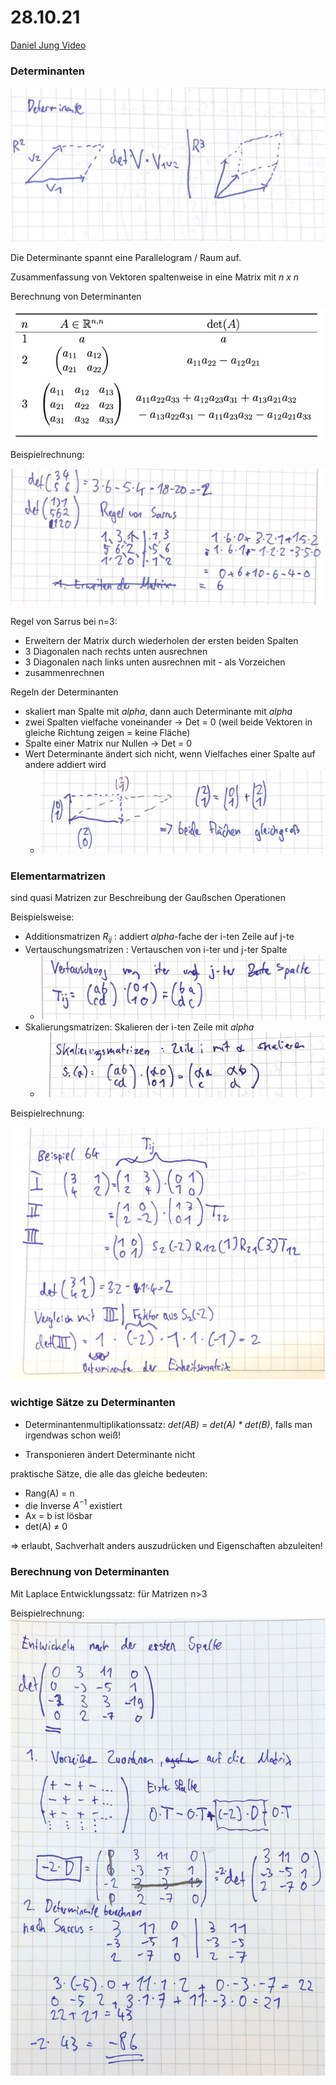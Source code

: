# 28.10.21 

[Daniel Jung Video](https://youtu.be/XDjaoEz-7aA)

### Determinanten

![21-10-28-10-34-13](../images/21-10-28-10-34-13.jpg)

Die Determinante spannt eine Parallelogram / Raum auf.

Zusammenfassung von Vektoren spaltenweise in eine Matrix mit *n x n*



Berechnung von Determinanten

![2021-10-28-10-46](../images/21-10-28-10-46.jpg)

Beispielrechnung: 

![21-10-28-11-00-29](../images/21-10-28-11-00-29.jpg)

Regel von Sarrus bei n=3:

- Erweitern der Matrix durch wiederholen der ersten beiden Spalten
- 3 Diagonalen nach rechts unten ausrechnen
- 3 Diagonalen nach links unten ausrechnen mit *-* als Vorzeichen
- zusammenrechnen



Regeln der Determinanten

- skaliert man Spalte mit *alpha*, dann auch Determinante mit *alpha*
- zwei Spalten vielfache voneinander -> Det = 0 (weil beide Vektoren in gleiche Richtung zeigen = keine Fläche)
- Spalte einer Matrix nur Nullen -> Det = 0
- Wert Determinante ändert sich nicht, wenn Vielfaches einer Spalte auf andere addiert wird
    - ![21-10-28-11-04-04](../images/21-10-28-11-04-04.jpg)

###  Elementarmatrizen

sind quasi Matrizen zur Beschreibung der Gaußschen Operationen

Beispielsweise:

- Additionsmatrizen $R_{ij}$ : addiert *alpha*-fache der i-ten Zeile auf j-te 
- Vertauschungsmatrizen : Vertauschen von i-ter und j-ter Spalte
    - ![21-10-28-13-38-07](../images/21-10-28-13-38-07.jpg)
- Skalierungsmatrizen: Skalieren der i-ten Zeile mit *alpha*
    - ![21-10-28-13-39-09](../images/21-10-28-13-39-09.jpg)

Beispielrechnung: 

![21-10-28-13-41-18](../images/21-10-28-13-41-18.jpg)

### wichtige Sätze zu Determinanten

- Determinantenmultiplikationssatz: *det(AB)* = *det(A) \* det(B)*, falls man irgendwas schon weiß!

- Transponieren ändert Determinante nicht 

praktische Sätze, die alle das gleiche bedeuten: 

- Rang(A) = n
- die Inverse $A^{-1}$ existiert
- Ax = b ist lösbar
- det(A) $\neq$ 0 

=> erlaubt, Sachverhalt anders auszudrücken und Eigenschaften abzuleiten!



### Berechnung von Determinanten

Mit Laplace Entwicklungssatz: für Matrizen n>3

Beispielrechnung: ![21-10-28-13-42-54](../images/21-10-28-13-42-54.jpg)